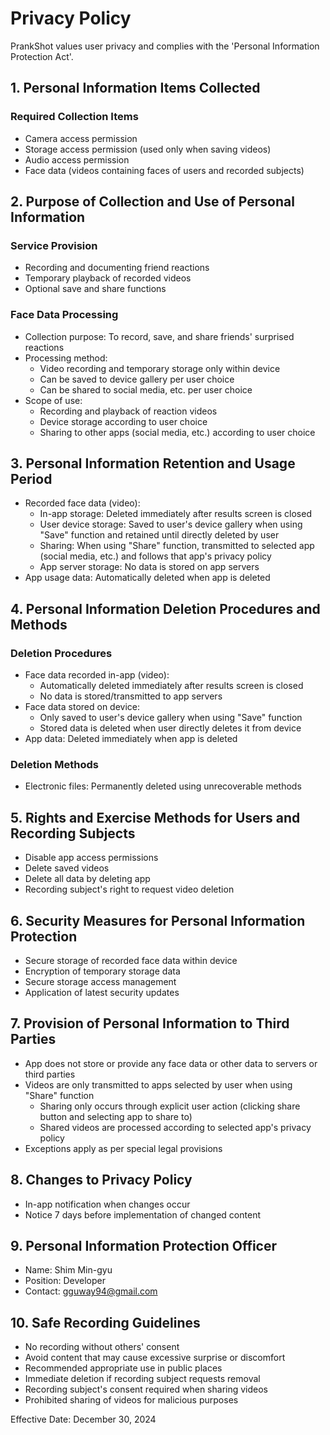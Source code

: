 # Privacy Policy
PrankShot values user privacy and complies with the 'Personal Information Protection Act'.

## 1. Personal Information Items Collected
### Required Collection Items
- Camera access permission
- Storage access permission (used only when saving videos)
- Audio access permission
- Face data (videos containing faces of users and recorded subjects)

## 2. Purpose of Collection and Use of Personal Information
### Service Provision
- Recording and documenting friend reactions
- Temporary playback of recorded videos
- Optional save and share functions

### Face Data Processing
- Collection purpose: To record, save, and share friends' surprised reactions
- Processing method: 
  - Video recording and temporary storage only within device
  - Can be saved to device gallery per user choice
  - Can be shared to social media, etc. per user choice
- Scope of use: 
  - Recording and playback of reaction videos
  - Device storage according to user choice
  - Sharing to other apps (social media, etc.) according to user choice

## 3. Personal Information Retention and Usage Period
- Recorded face data (video): 
  - In-app storage: Deleted immediately after results screen is closed
  - User device storage: Saved to user's device gallery when using "Save" function and retained until directly deleted by user
  - Sharing: When using "Share" function, transmitted to selected app (social media, etc.) and follows that app's privacy policy
  - App server storage: No data is stored on app servers
- App usage data: Automatically deleted when app is deleted

## 4. Personal Information Deletion Procedures and Methods
### Deletion Procedures
- Face data recorded in-app (video): 
  - Automatically deleted immediately after results screen is closed
  - No data is stored/transmitted to app servers
- Face data stored on device: 
  - Only saved to user's device gallery when using "Save" function
  - Stored data is deleted when user directly deletes it from device
- App data: Deleted immediately when app is deleted

### Deletion Methods
- Electronic files: Permanently deleted using unrecoverable methods

## 5. Rights and Exercise Methods for Users and Recording Subjects
- Disable app access permissions
- Delete saved videos
- Delete all data by deleting app
- Recording subject's right to request video deletion

## 6. Security Measures for Personal Information Protection
- Secure storage of recorded face data within device
- Encryption of temporary storage data
- Secure storage access management
- Application of latest security updates

## 7. Provision of Personal Information to Third Parties
- App does not store or provide any face data or other data to servers or third parties
- Videos are only transmitted to apps selected by user when using "Share" function
  - Sharing only occurs through explicit user action (clicking share button and selecting app to share to)
  - Shared videos are processed according to selected app's privacy policy
- Exceptions apply as per special legal provisions

## 8. Changes to Privacy Policy
- In-app notification when changes occur
- Notice 7 days before implementation of changed content

## 9. Personal Information Protection Officer
- Name: Shim Min-gyu
- Position: Developer
- Contact: gguway94@gmail.com

## 10. Safe Recording Guidelines
- No recording without others' consent
- Avoid content that may cause excessive surprise or discomfort
- Recommended appropriate use in public places
- Immediate deletion if recording subject requests removal
- Recording subject's consent required when sharing videos
- Prohibited sharing of videos for malicious purposes

Effective Date: December 30, 2024

